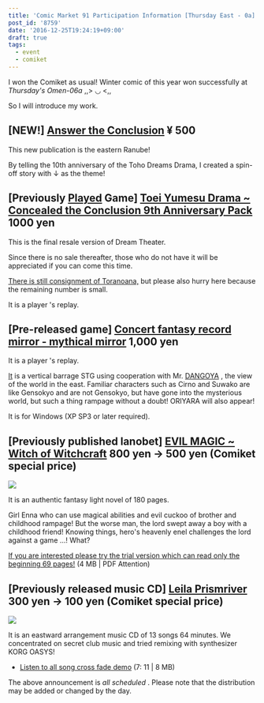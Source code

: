 ```yaml
---
title: 'Comic Market 91 Participation Information [Thursday East - 0a]'
post_id: '8759'
date: '2016-12-25T19:24:19+09:00'
draft: true
tags:
  - event
  - comiket
---
```


I won the Comiket as usual! Winter comic of this year won successfully at _Thursday's Omen-06a_ ,,\> ◡ <,,

So I will introduce my work.

## \[NEW!\] [Answer the Conclusion](https://danmaq.com/answer-the-conclusion) ¥ 500

This new publication is the eastern Ranube!

By telling the 10th anniversary of the Toho Dreams Drama, I created a spin-off story with ↓ as the theme!

## \[Previously [Played](https://danmaq.com/!/thC) Game\] [Toei Yumesu Drama ~ Concealed the Conclusion 9th Anniversary Pack](https://danmaq.com/!/thC) 1000 yen

This is the final resale version of Dream Theater.

Since there is no sale thereafter, those who do not have it will be appreciated if you can come this time.

[There is still consignment of Toranoana,](http://www.toranoana.jp/mailorder/article/04/0030/38/09/040030380928.html) but please also hurry here because the remaining number is small.

It is a player 's replay.

## \[Pre-released game\] [Concert fantasy record mirror - mythical mirror](http://kagaminer.in/) 1,000 yen

It is a player 's replay.

[It](http://dangoya.moo.jp/) is a vertical barrage STG using cooperation with Mr. [DANGOYA](http://dangoya.moo.jp/) , the view of the world in the east. Familiar characters such as Cirno and Suwako are like Gensokyo and are not Gensokyo, but have gone into the mysterious world, but such a thing rampage without a doubt! ORIYARA will also appear!

It is for Windows (XP SP3 or later required).

## \[Previously published lanobet\] [EVIL MAGIC ~ Witch of Witchcraft](https://danmaq.com/evilmagic) 800 yen → 500 yen (Comiket special price)

![](https://danmaq.com/wp-content/uploads/2012/11/em_POP.png)

It is an authentic fantasy light novel of 180 pages.

Girl Enna who can use magical abilities and evil cuckoo of brother and childhood rampage! But the worse man, the lord swept away a boy with a childhood friend! Knowing things, hero's heavenly enel challenges the lord against a game ...! What?

[If you are interested please try the trial version which can read only the beginning 69 pages!](https://danmaq.com/filez/em_trial.pdf) (4 MB | PDF Attention)

## \[Previously released music CD\] [Leila Prismriver](https://danmaq.com/!/leila/) 300 yen → 100 yen (Comiket special price)

![](https://danmaq.com/wp-content/uploads/2012/11/leila1-300x296.jpg)

It is an eastward arrangement music CD of 13 songs 64 minutes. We concentrated on secret club music and tried remixing with synthesizer KORG OASYS!

*   [Listen to all song cross fade demo](https://danmaq.com/!/leila/x.mp3) (7: 11 | 8 MB)

The above announcement is _all scheduled_ . Please note that the distribution may be added or changed by the day.

